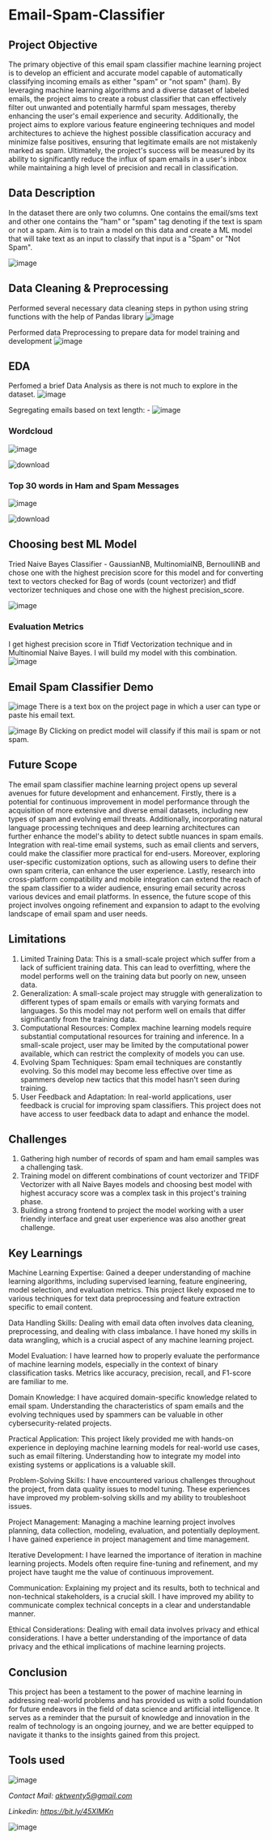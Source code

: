# Email-Spam-Classifier

## Project Objective

The primary objective of this email spam classifier machine learning project is to develop an efficient and accurate model capable of automatically classifying incoming emails as either "spam" or "not spam" (ham). By leveraging machine learning algorithms and a diverse dataset of labeled emails, the project aims to create a robust classifier that can effectively filter out unwanted and potentially harmful spam messages, thereby enhancing the user's email experience and security. Additionally, the project aims to explore various feature engineering techniques and model architectures to achieve the highest possible classification accuracy and minimize false positives, ensuring that legitimate emails are not mistakenly marked as spam. Ultimately, the project's success will be measured by its ability to significantly reduce the influx of spam emails in a user's inbox while maintaining a high level of precision and recall in classification.

## Data Description

In the dataset there are only two columns. One contains the email/sms text and other one contains the "ham" or "spam" tag denoting if the text is spam or not a spam.
Aim is to train a model on this data and create a ML model that will take text as an input to classify that input is a "Spam" or "Not Spam".

![image](https://github.com/anmolkumarfromspn/Email-Spam-Classifier-using-Machine-Learning/assets/128449996/3ea55fed-e350-4680-bf8b-d249be078eeb)

## Data Cleaning & Preprocessing

Performed several necessary data cleaning steps in python using string functions with the help of Pandas library
![image](https://github.com/anmolkumarfromspn/Email-Spam-Classifier-using-Machine-Learning/assets/128449996/730966a6-6eba-4aff-83b1-c9ff7fa659b3)

Performed data Preprocessing to prepare data for model training and development
![image](https://github.com/anmolkumarfromspn/Email-Spam-Classifier-using-Machine-Learning/assets/128449996/9764c8e0-2a2a-4791-b834-c7f9ca9cd3a3)

## EDA

Perfomed a brief Data Analysis as there is not much to explore in the dataset.
![image](https://github.com/anmolkumarfromspn/Email-Spam-Classifier-using-Machine-Learning/assets/128449996/730f2f1c-de31-472a-8955-2ef00eed3da7)

Segregating emails based on text length: -
![image](https://github.com/anmolkumarfromspn/Email-Spam-Classifier-using-Machine-Learning/assets/128449996/393269f1-e618-4cd2-b3c7-ca10dcea32c6)

### Wordcloud

![image](https://github.com/anmolkumarfromspn/Email-Spam-Classifier-using-Machine-Learning/assets/128449996/a8c36bc6-8618-4f94-b51b-62888c227fa4)

![download](https://github.com/anmolkumarfromspn/Email-Spam-Classifier-using-Machine-Learning/assets/128449996/a8c9ef61-e40a-4296-bf21-3fb3966513d1)

### Top 30 words in Ham and Spam Messages

![image](https://github.com/anmolkumarfromspn/Email-Spam-Classifier-using-Machine-Learning/assets/128449996/c8166216-7c7b-487e-8dc1-97defe841b94)

![download](https://github.com/anmolkumarfromspn/Email-Spam-Classifier-using-Machine-Learning/assets/128449996/4abc21fe-a620-4ecd-927e-112e6a20931b)

## Choosing best ML Model

Tried Naive Bayes Classifier - GaussianNB, MultinomialNB, BernoulliNB and chose one with the highest precision score for this model 
and for converting text to vectors checked for Bag of words (count vectorizer) and tfidf vectorizer techniques and chose one with the highest precision_score.

![image](https://github.com/anmolkumarfromspn/Email-Spam-Classifier-using-Machine-Learning/assets/128449996/21bb9f70-91a0-463c-8cdf-b69e97e26579)

### Evaluation Metrics

I get highest precision score in Tfidf Vectorization technique and in Multinomial Naive Bayes. I will build my model with this combination.
![image](https://github.com/anmolkumarfromspn/Email-Spam-Classifier-using-Machine-Learning/assets/128449996/c92ab07c-507e-4958-aba7-2606a36d5c5d)

## Email Spam Classifier Demo

![image](https://github.com/anmolkumarfromspn/Email-Spam-Classifier-using-Machine-Learning/assets/128449996/15775101-55e8-4897-900f-d5d6ea933548)
There is a text box on the project page in which a user can type or paste his email text.

![image](https://github.com/anmolkumarfromspn/Email-Spam-Classifier-using-Machine-Learning/assets/128449996/11226571-f20f-4577-823d-57b400821f67)
By Clicking on predict model will classify if this mail is spam or not spam.

## Future Scope

The email spam classifier machine learning project opens up several avenues for future development and enhancement. Firstly, there is a potential for continuous improvement in model performance through the acquisition of more extensive and diverse email datasets, including new types of spam and evolving email threats. Additionally, incorporating natural language processing techniques and deep learning architectures can further enhance the model's ability to detect subtle nuances in spam emails. Integration with real-time email systems, such as email clients and servers, could make the classifier more practical for end-users. Moreover, exploring user-specific customization options, such as allowing users to define their own spam criteria, can enhance the user experience. Lastly, research into cross-platform compatibility and mobile integration can extend the reach of the spam classifier to a wider audience, ensuring email security across various devices and email platforms. In essence, the future scope of this project involves ongoing refinement and expansion to adapt to the evolving landscape of email spam and user needs.

## Limitations

1. Limited Training Data: This is a small-scale project which suffer from a lack of sufficient training data. This can lead to overfitting, where the model performs well on the training data but poorly on new, unseen data.
2. Generalization: A small-scale project may struggle with generalization to different types of spam emails or emails with varying formats and languages. So this model may not perform well on emails that differ significantly from the training data.
3. Computational Resources: Complex machine learning models require substantial computational resources for training and inference. In a small-scale project, user may be limited by the computational power available, which can restrict the complexity of models you can use.
4. Evolving Spam Techniques: Spam email techniques are constantly evolving. So this model may become less effective over time as spammers develop new tactics that this model hasn't seen during training.
5. User Feedback and Adaptation: In real-world applications, user feedback is crucial for improving spam classifiers. This project does not have access to user feedback data to adapt and enhance the model.

## Challenges

1. Gathering high number of records of spam and ham email samples was a challenging task.
2. Training model on different combinations of count vectorizer and TFIDF Vectorizer with all Naive Bayes models and choosing best model with highest accuracy score was a complex task in this project's training phase.
3. Building a strong frontend to project the model working with a user friendly interface and great user experience was also another great challenge.

## Key Learnings

Machine Learning Expertise: Gained a deeper understanding of machine learning algorithms, including supervised learning, feature engineering, model selection, and evaluation metrics. This project likely exposed me to various techniques for text data preprocessing and feature extraction specific to email content.

Data Handling Skills: Dealing with email data often involves data cleaning, preprocessing, and dealing with class imbalance. I have honed my skills in data wrangling, which is a crucial aspect of any machine learning project.

Model Evaluation: I have learned how to properly evaluate the performance of machine learning models, especially in the context of binary classification tasks. Metrics like accuracy, precision, recall, and F1-score are familiar to me.

Domain Knowledge: I have acquired domain-specific knowledge related to email spam. Understanding the characteristics of spam emails and the evolving techniques used by spammers can be valuable in other cybersecurity-related projects.

Practical Application: This project likely provided me with hands-on experience in deploying machine learning models for real-world use cases, such as email filtering. Understanding how to integrate my model into existing systems or applications is a valuable skill.

Problem-Solving Skills: I have encountered various challenges throughout the project, from data quality issues to model tuning. These experiences have improved my problem-solving skills and my ability to troubleshoot issues.

Project Management: Managing a machine learning project involves planning, data collection, modeling, evaluation, and potentially deployment. I have gained experience in project management and time management.

Iterative Development: I have learned the importance of iteration in machine learning projects. Models often require fine-tuning and refinement, and my project have taught me the value of continuous improvement.

Communication: Explaining my project and its results, both to technical and non-technical stakeholders, is a crucial skill. I have improved my ability to communicate complex technical concepts in a clear and understandable manner.

Ethical Considerations: Dealing with email data involves privacy and ethical considerations. I have a better understanding of the importance of data privacy and the ethical implications of machine learning projects.

## Conclusion

This project has been a testament to the power of machine learning in addressing real-world problems and has provided us with a solid foundation for future endeavors in the field of data science and artificial intelligence. It serves as a reminder that the pursuit of knowledge and innovation in the realm of technology is an ongoing journey, and we are better equipped to navigate it thanks to the insights gained from this project.

## Tools used

![image](https://github.com/anmolkumarfromspn/Instahyre-Job-Analytics-Job-Finder/assets/128449996/541d02e0-3d09-4070-825d-f799e6367866)

*Contact Mail: aktwenty5@gmail.com*

*Linkedin: https://bit.ly/45XlMKn*

![image](https://github.com/anmolkumarfromspn/Christmas-Sales-Analysis/assets/128449996/58a5eea1-07ac-459c-bd55-e5748181530b)







